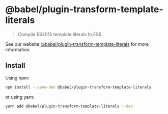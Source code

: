 # @babel/plugin-transform-template-literals

> Compile ES2015 template literals to ES5

See our website [@babel/plugin-transform-template-literals](https://babeljs.io/docs/babel-plugin-transform-template-literals) for more information.

## Install

Using npm:

```sh
npm install --save-dev @babel/plugin-transform-template-literals
```

or using yarn:

```sh
yarn add @babel/plugin-transform-template-literals --dev
```
